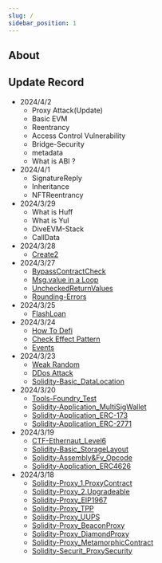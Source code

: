 ```yaml
---
slug: /
sidebar_position: 1
---
```

## About



## Update Record
- 2024/4/2
  - Proxy Attack(Update)
  - Basic EVM
  - Reentrancy
  - Access Control Vulnerability
  - Bridge-Security
  - metadata
  - What is ABI ?
- 2024/4/1
  - SignatureReply
  - Inheritance
  - NFTReentrancy
- 2024/3/29
  - What is Huff
  - What is Yul
  - DiveEVM-Stack
  - CallData
- 2024/3/28
  - [Create2](https://kkweb3doc.vercel.app/solidity/Basic/Create2)
- 2024/3/27
  - [BypassContractCheck](https://kkweb3doc.vercel.app/security/BypassContractCheck)
  - [Msg.value in a Loop](https://kkweb3doc.vercel.app/security/msg.value-in-a-Loop)
  - [UncheckedReturnValues](https://kkweb3doc.vercel.app/security/UncheckedReturnValues)
  - [Rounding-Errors](https://kkweb3doc.vercel.app/security/Rounding-Errors)
- 2024/3/25
  - [FlashLoan](https://kkweb3doc.vercel.app/solidity/Application/FlashLoan)
- 2024/3/24
  - [How To Defi](https://kkweb3doc.vercel.app/solidity/Defi/HowToDefi)
  - [Check Effect Pattern](https://kkweb3doc.vercel.app/solidity/Basic/Check-effects)
  - [Events](https://kkweb3doc.vercel.app/solidity/Basic/Events)
- 2024/3/23
  - [Weak Random](https://kkweb3doc.vercel.app/security/WeakRandom)
  - [DDos Attack](https://kkweb3doc.vercel.app/security/DDos)
  - [Solidity-Basic_DataLocation](https://kkweb3doc.vercel.app/solidity/Basic/DataLocation)
- 2024/3/20
  - [Tools-Foundry_Test](https://kkweb3doc.vercel.app/Web3tools/Foundry/Test)
  - [Solidity-Application_MultiSigWallet](https://kkweb3doc.vercel.app/solidity/Application/MultiWallet)
  - [Solidity-Application_ERC-173](https://kkweb3doc.vercel.app/solidity/Application/ERC173)
  - [Solidity-Application_ERC-2771](https://kkweb3doc.vercel.app/solidity/Application/ERC2771)
- 2024/3/19
  - [CTF-Ethernaut_Level6](https://kkweb3doc.vercel.app/ctf/Ethernaut/Level-6)
  - [Solidity-Basic_StorageLayout](https://kkweb3doc.vercel.app/solidity/Basic/StorageLayout)
  - [Solidity-Assembly&Fv_Opcode](https://kkweb3doc.vercel.app/solidity/Assembly&FV/Opcode)
  - [Solidity-Application_ERC4626](https://kkweb3doc.vercel.app/solidity/Application/ERC4626)
- 2024/3/18
  - [Solidity-Proxy_1.ProxyContract](https://kkweb3doc.vercel.app/solidity/Proxy/Upgradeable)
  - [Solidity-Proxy_2.Upgradeable](https://kkweb3doc.vercel.app/solidity/Proxy/Upgradeable)
  - [Solidity-Proxy_EIP1967](https://kkweb3doc.vercel.app/solidity/Proxy/EIP-1967Upgradeable)
  - [Solidity-Proxy_TPP](https://kkweb3doc.vercel.app/solidity/Proxy/TPP)
  - [Solidity-Proxy_UUPS](https://kkweb3doc.vercel.app/solidity/Proxy/UUPS)
  - [Solidity-Proxy_BeaconProxy](https://kkweb3doc.vercel.app/solidity/Proxy/Beacon)
  - [Solidity-Proxy_DiamondProxy](https://kkweb3doc.vercel.app/solidity/Proxy/DiamondProxy)
  - [Solidity-Proxy_MetamorphicContract](https://kkweb3doc.vercel.app/solidity/Proxy/MetamorphicContract)
  - [Solidity-Securit_ProxySecurity](https://kkweb3doc.vercel.app/security/ProxySecurity)